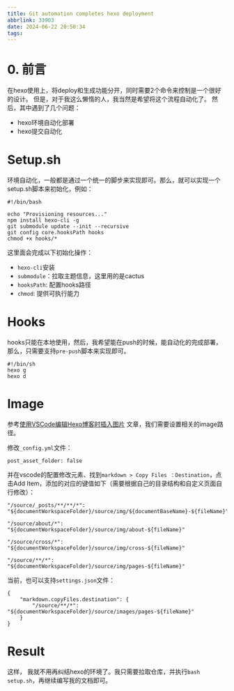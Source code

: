 ```yaml
---
title: Git automation completes hexo deployment
abbrlink: 33903
date: 2024-06-22 20:50:34
tags:
---
```

# 0. 前言
在hexo使用上，将deploy和生成功能分开，同时需要2个命令来控制是一个很好的设计。
但是，对于我这么懒惰的人，我当然是希望将这个流程自动化了。
然后，其中遇到了几个问题：
- hexo环境自动化部署
- hexo提交自动化

# Setup.sh

环境自动化，一般都是通过一个统一的脚步来实现即可。那么，就可以实现一个setup.sh脚本来初始化，例如：
```
#!/bin/bash

echo "Provisioning resources..."
npm install hexo-cli -g
git submodule update --init --recursive
git config core.hooksPath hooks
chmod +x hooks/*
```

这里面会完成以下初始化操作：
- `hexo-cli`安装
- `submodule`：拉取主题信息，这里用的是cactus
- `hooksPath`: 配置hooks路径
- `chmod`: 提供可执行能力

# Hooks

hooks只能在本地使用，然后，我希望能在push的时候，能自动化的完成部署，那么，只需要支持`pre-push`脚本来实现即可。

```
#!/bin/sh
hexo g
hexo d
```

# Image

参考[使用VSCode编辑Hexo博客时插入图片](https://gs42.org/posts/VSCode_Hexo_insert_image/) 文章，我们需要设置相关的image路径。

修改`_config.yml`文件：
```
post_asset_folder: false
```

并在vscode的配置修改元素、找到`markdown > Copy Files ：Destination`，点击Add Item，添加的对应的键值如下（需要根据自己的目录结构和自定义页面自行修改）：
```
"/source/_posts/**/**/*": 
"${documentWorkspaceFolder}/source/img/${documentBaseName}-${fileName}"

"/source/about/*": 
"${documentWorkspaceFolder}/source/img/about-${fileName}"

"/source/cross/*": 
"${documentWorkspaceFolder}/source/img/cross-${fileName}"

"/source/**/*": 
"${documentWorkspaceFolder}/source/img/pages-${fileName}"
```

当前，也可以支持`settings.json`文件：
```
{
    "markdown.copyFiles.destination": {
        "/source/**/*": "${documentWorkspaceFolder}/source/images/pages-${fileName}"
    }
}
```

# Result

这样， 我就不用再纠结hexo的环境了。我只需要拉取仓库，并执行`bash setup.sh`，再继续编写我的文档即可。